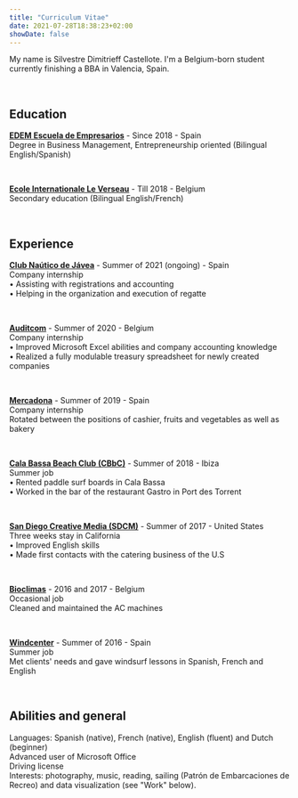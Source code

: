 ```yaml
---
title: "Curriculum Vitae"
date: 2021-07-28T18:38:23+02:00
showDate: false
---
```

My name is Silvestre Dimitrieff Castellote. I'm a Belgium-born student currently finishing a BBA in Valencia, Spain.
<p>&nbsp;</p>

## Education

**[EDEM Escuela de Empresarios](https://edem.eu/en/ "Check EDEM's website")** - Since 2018 - Spain<br>
Degree in Business Management, Entrepreneurship oriented (Bilingual English/Spanish)<br>
<p>&nbsp;</p>

**[Ecole Internationale Le Verseau](https://www.eiverseau.be/ "Check Le Verseau's website")** - Till 2018 - Belgium<br>
Secondary education (Bilingual English/French)
<p>&nbsp;</p>

## Experience

**[Club Naútico de Jávea](https://cnjavea.net/ "Check CNJ's website")** - Summer of 2021 (ongoing) - Spain<br>
Company internship<br>
• Assisting with registrations and accounting<br>
• Helping in the organization and execution of regatte<br>
<p>&nbsp;</p>

**[Auditcom](https://www.companyweb.be/societe/auditcom/sprl/439360312 "Check Auditcom's website")** - Summer of 2020 - Belgium<br>
Company internship<br>
• Improved Microsoft Excel abilities and company accounting knowledge<br>
• Realized a fully modulable treasury spreadsheet for newly created companies<br>
<p>&nbsp;</p>

**[Mercadona](https://www.mercadona.es/ "Check Mercadona's website")** - Summer of 2019 - Spain<br>
Company internship<br>
Rotated between the positions of cashier, fruits and vegetables as well as bakery<br>
<p>&nbsp;</p>

**[Cala Bassa Beach Club (CBbC)](https://www.cbbcgroup.com/cbbc/cala-bassa-beach-club/ "Check CBbC's website")** - Summer of 2018 - Ibiza<br>
Summer job<br>
•	Rented paddle surf boards in Cala Bassa<br>
•	Worked in the bar of the restaurant Gastro in Port des Torrent<br>
<p>&nbsp;</p>

**[San Diego Creative Media (SDCM)](https://www.sdcm.com/ "Check SDCM's website")** - Summer of 2017 - United States<br>
Three weeks stay in California<br>
•	Improved English skills<br>
•	Made first contacts with the catering business of the U.S<br>
<p>&nbsp;</p>

**[Bioclimas](http://www.bioclimas.be/ "Check Bioclimas' website")** - 2016 and 2017 - Belgium<br>
Occasional job<br>
Cleaned and maintained the AC machines<br>
<p>&nbsp;</p>

**[Windcenter](https://windcenterdenia.com/ "Check Windcenter's website")** - Summer of 2016 - Spain<br>
Summer job<br>
Met clients' needs and gave windsurf lessons in Spanish, French and English<br>
<p>&nbsp;</p>

## Abilities and general

Languages: Spanish (native), French (native), English (fluent) and Dutch (beginner)<br>
Advanced user of Microsoft Office<br>
Driving license<br>
Interests: photography, music, reading, sailing (Patrón de Embarcaciones de Recreo) and data visualization (see "Work" below).<br>


